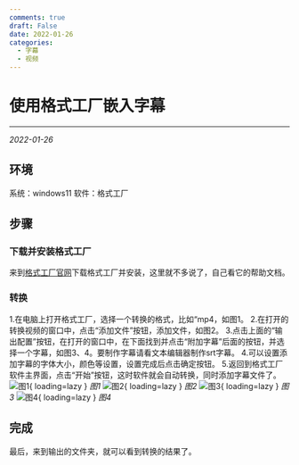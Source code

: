 ```yaml
---
comments: true
draft: False
date: 2022-01-26
categories:
  - 字幕
  - 视频
---
```

# 使用格式工厂嵌入字幕

***

<em>2022-01-26</em>

## 环境
系统：windows11 软件：格式工厂

## 步骤

### 下载并安装格式工厂
来到[格式工厂官网](http://www.pcfreetime.com/formatfactory/)下载格式工厂并安装，这里就不多说了，自己看它的帮助文档。

### 转换
1.在电脑上打开格式工厂，选择一个转换的格式，比如“mp4，如图1。
2.在打开的转换视频的窗口中，点击“添加文件”按钮，添加文件，如图2。
3.点击上面的“输出配置”按钮，在打开的窗口中，在下面找到并点击“附加字幕”后面的按钮，并选择一个字幕，如图3、4。要制作字幕请看文本编辑器制作srt字幕。
4.可以设置添加字幕的字体大小，颜色等设置，设置完成后点击确定按钮。
5.返回到格式工厂软件主界面，点击“开始”按钮，这时软件就会自动转换，同时添加字幕文件了。
![图1](https://niaodtiantang.github.io/blog/img/image-5.jpg){ loading=lazy }
<em align="center">图1</em>
![图2](https://niaodtiantang.github.io/blog/img/image-6.jpg){ loading=lazy }
<em align="center">图2</em>
![图3](https://niaodtiantang.github.io/blog/img/image-7.jpg){ loading=lazy }
<em align="center">图3</em>
![图4](https://niaodtiantang.github.io/blog/img/image-8.jpg){ loading=lazy }
<em align="center">图4</em>

## 完成
最后，来到输出的文件夹，就可以看到转换的结果了。
